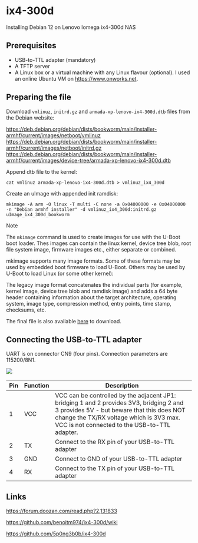# ix4-300d
Installing Debian 12 on Lenovo Iomega ix4-300d NAS

## Prerequisites

- USB-to-TTL adapter (mandatory)
- A TFTP server
- A Linux box or a virtual machine with any Linux flavour (optional). I used an online Ubuntu VM on https://www.onworks.net.

## Preparing the file

Download `vmlinuz`, `initrd.gz` and `armada-xp-lenovo-ix4-300d.dtb` files from the Debian website: 

https://deb.debian.org/debian/dists/bookworm/main/installer-armhf/current/images/netboot/vmlinuz
https://deb.debian.org/debian/dists/bookworm/main/installer-armhf/current/images/netboot/initrd.gz
https://deb.debian.org/debian/dists/bookworm/main/installer-armhf/current/images/device-tree/armada-xp-lenovo-ix4-300d.dtb

Append dtb file to the kernel: 

```cat vmlinuz armada-xp-lenovo-ix4-300d.dtb > vmlinuz_ix4_300d```

Create an uImage with appended init ramdisk:

```mkimage -A arm -O linux -T multi -C none -a 0x04000000 -e 0x04000000  -n "Debian armhf installer" -d vmlinuz_ix4_300d:initrd.gz uImage_ix4_300d_bookworm```

> [!NOTE]
> The `mkimage` command is used to create images for use with the U-Boot boot loader. Thes images can contain the linux kernel, device tree blob, root file system image, firmware images etc., either separate or combined.
> 
> mkimage supports many image formats. Some of these formats may be used by embedded boot firmware to load U-Boot. Others may be used by U-Boot to load Linux (or some other kernel):
>
>The legacy image format concatenates the individual parts (for example, kernel image, device tree blob and ramdisk image) and adds a 64 byte header containing information about the target architecture, operating system, image type, compression method, entry points, time stamp, checksums, etc.

The final file is also available [here](uImage_di_ix4_300d_bookworm) to download.

## Connecting the USB-to-TTL adapter

UART is on connector CN9 (four pins). Connection parameters are 115200/8N1.

![](images/CN9_UART_Connector.png)

Pin|Function|Description
---|--------|-----------
1|VCC|VCC can be controlled by the adjacent JP1: bridging 1 and 2 provides 3V3, bridging 2 and 3 provides 5V - but beware that this does NOT change the TX/RX voltage which is 3V3 max. VCC is not connected to the USB-to-TTL adapter.
2|TX|Connect to the RX pin of your USB-to-TTL adapter
3|GND|Connect to GND of your USB-to-TTL adapter
4|RX|Connect to the TX pin of your USB-to-TTL adapter




## Links

https://forum.doozan.com/read.php?2,131833

https://github.com/benoitm974/ix4-300d/wiki

https://github.com/5p0ng3b0b/ix4-300d
